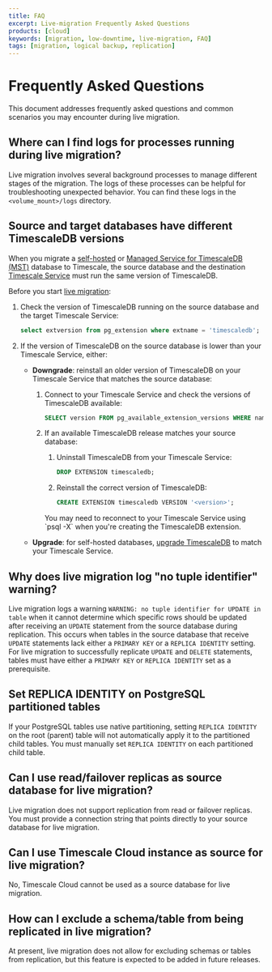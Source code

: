 ```yaml
---
title: FAQ
excerpt: Live-migration Frequently Asked Questions
products: [cloud]
keywords: [migration, low-downtime, live-migration, FAQ]
tags: [migration, logical backup, replication]
---
```


# Frequently Asked Questions

This document addresses frequently asked questions and common scenarios you may
encounter during live migration.


## Where can I find logs for processes running during live migration?

Live migration involves several background processes to manage different stages of
the migration. The logs of these processes can be helpful for troubleshooting
unexpected behavior. You can find these logs in the `<volume_mount>/logs` directory.


## Source and target databases have different TimescaleDB versions

When you migrate a [self-hosted][self hosted] or [Managed Service for TimescaleDB (MST)][mst]
database to Timescale, the source database and the destination
[Timescale Service][timescale-service] must run the same version of TimescaleDB.

Before you start [live migration][live migration]:


1. Check the version of TimescaleDB running on the source database and the
   target Timescale Service:
    ```sql
    select extversion from pg_extension where extname = 'timescaledb';
    ```

1. If the version of TimescaleDB on the source database is lower than your Timescale Service, either:
   - **Downgrade**: reinstall an older version of TimescaleDB on your Timescale
      Service that matches the source database:

     1. Connect to your Timescale Service and check the versions of TimescaleDB available:
        ```sql
        SELECT version FROM pg_available_extension_versions WHERE name = 'timescaledb' ORDER BY 1 DESC;
        ```

     2. If an available TimescaleDB release matches your source database:

        1. Uninstall TimescaleDB from your Timescale Service:
           ```sql
           DROP EXTENSION timescaledb;
           ```

        1. Reinstall the correct version of TimescaleDB:
           ```sql
           CREATE EXTENSION timescaledb VERSION '<version>';
           ```

        <Highlight type="note">
        You may need to reconnect to your Timescale Service using `psql -X` when you're creating the TimescaleDB extension.
        </Highlight>

   - **Upgrade**: for self-hosted databases,
     [upgrade TimescaleDB][self hosted upgrade] to match your Timescale Service.

[live migration]: /migrate/:currentVersion:/live-migration/
[self hosted]: /self-hosted/:currentVersion:/
[self hosted upgrade]: /self-hosted/:currentVersion:/upgrades/
[mst]: /mst/:currentVersion:/
[timescale-service]: https://console.cloud.timescale.com/dashboard/services


## Why does live migration log "no tuple identifier" warning?

Live migration logs a warning `WARNING: no tuple identifier for UPDATE in table`
when it cannot determine which specific rows should be updated after receiving an
`UPDATE` statement from the source database during replication. This occurs when tables
in the source database that receive `UPDATE` statements lack either a `PRIMARY KEY` or
a `REPLICA IDENTITY` setting. For live migration to successfully replicate `UPDATE` and
`DELETE` statements, tables must have either a `PRIMARY KEY` or `REPLICA IDENTITY` set
as a prerequisite.


## Set REPLICA IDENTITY on PostgreSQL partitioned tables

If your PostgreSQL tables use native partitioning, setting `REPLICA IDENTITY` on the
root (parent) table will not automatically apply it to the partitioned child tables.
You must manually set `REPLICA IDENTITY` on each partitioned child table.


## Can I use read/failover replicas as source database for live migration?

Live migration does not support replication from read or failover replicas. You must
provide a connection string that points directly to your source database for
live migration.


## Can I use Timescale Cloud instance as source for live migration?

No, Timescale Cloud cannot be used as a source database for live migration.


## How can I exclude a schema/table from being replicated in live migration?

At present, live migration does not allow for excluding schemas or tables from
replication, but this feature is expected to be added in future releases.
